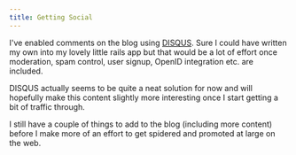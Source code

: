 ```yaml
---
title: Getting Social
---
```

I've enabled comments on the blog using [DISQUS](http://disqus.com). Sure I could have written my own into my lovely little rails app but that would be a lot of effort once moderation, spam control, user signup, OpenID integration etc. are included.

DISQUS actually seems to be quite a neat solution for now and will hopefully make this content slightly more interesting once I start getting a bit of traffic through.

I still have a couple of things to add to the blog (including more content) before I make more of an effort to get spidered and promoted at large on the web.